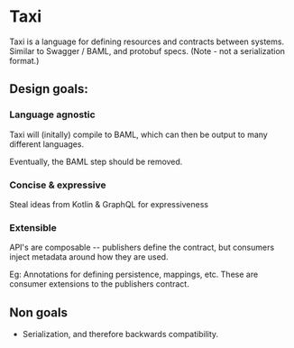 # Taxi

Taxi is a language for defining resources and contracts between systems.
Similar to Swagger / BAML, and protobuf specs.  (Note - not a serialization format.)

## Design goals:

### Language agnostic
Taxi will (initally) compile to BAML, which can then be output
to many different languages.

Eventually, the BAML step should be removed.

### Concise & expressive
Steal ideas from Kotlin & GraphQL for expressiveness

### Extensible
API's are composable -- publishers define the contract, but consumers
inject metadata around how they are used.

Eg: Annotations for defining persistence, mappings, etc.
These are consumer extensions to the publishers contract.

## Non goals
 - Serialization, and therefore backwards compatibility.
